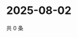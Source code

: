 # 2025-08-02

共 0 条

<!-- BEGIN ZHIHUQUESTIONS -->
<!-- 最后更新时间 Sat Aug 02 2025 17:13:30 GMT+0800 (China Standard Time) -->

<!-- END ZHIHUQUESTIONS -->
